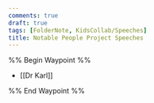```yaml
---
comments: true
draft: true
tags: [FolderNote, KidsCollab/Speeches]
title: Notable People Project Speeches
---
```

%% Begin Waypoint %%

- [[Dr Karl]]

%% End Waypoint %%
